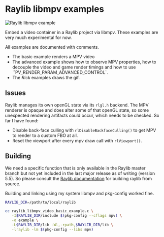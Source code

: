 # Raylib libmpv examples

![Raylib libmpv example](rick.gif)

Embed a video container in a Raylib project via libmpv. These examples are very much experimental for now.

All examples are documented with comments.

- The basic example renders a MPV video
- The advanced example shows how to observe MPV properties, how to decouple the video and game render timings and how to use ``PV_RENDER_PARAM_ADVANCED_CONTROL`.
- The _Rick_ examples draws the gif.

## Issues

Raylib manages its own openGL state via its `rlgl.h` backend. The MPV renderer is opaque and does alter some of that openGL state, so some unexpected rendering artifacts could occur, which needs to be checked. So far I have found:

- Disable back-face culling with `rlDisableBackfaceCulling()` to get MPV to render to a custom FBO at all.
- Reset the viewport after every mpv draw call with `rlViewport()`.

## Building

We need a specific function that is only available in the Raylib master branch but not yet included in the last major release as of writing (version 5.5). So please consult the [Raylib documentation](https://github.com/raysan5/raylib/?tab=readme-ov-file#build-and-installation) for building raylib from source.

Building and linking using my system libmpv and pkg-config worked fine.

```sh
RAYLIB_DIR=/path/to/local/raylib

cc raylib_libmpv_video_basic_example.c \
   -I$RAYLIB_DIR/include $(pkg-config --cflags mpv) \
   -o example \
   -L$RAYLIB_DIR/lib -Wl,-rpath,$RAYLIB_DIR/lib \
   -lraylib -lm $(pkg-config --libs mpv)

```
